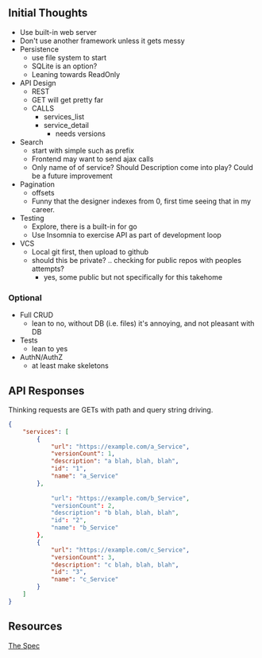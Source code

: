 ## Initial Thoughts

- Use built-in web server
- Don't use another framework unless it gets messy
- Persistence
  - use file system to start
  - SQLite is an option? 
  - Leaning towards ReadOnly
- API Design
  - REST
  - GET will get pretty far
  - CALLS
    - services_list
    - service_detail
      - needs versions
- Search
  - start with simple such as prefix
  - Frontend may want to send ajax calls
  - Only name of of service? Should Description come into play? Could be a future improvement
- Pagination
  - offsets
  - Funny that the designer indexes from 0, first time seeing that in my career.
- Testing
  - Explore, there is a built-in for go
  - Use Insomnia to exercise API as part of development loop
- VCS
  - Local git first, then upload to github
  - should this be private? .. checking for public repos with peoples attempts?
    - yes, some public but not specifically for this takehome
### Optional
- Full CRUD
  - lean to no, without DB (i.e. files) it's annoying, and not pleasant with DB
- Tests
  - lean to yes
- AuthN/AuthZ
  - at least make skeletons

## API Responses
Thinking requests are GETs with path and query string driving.

```json
{
    "services": [
        {
            "url": "https://example.com/a_Service",
            "versionCount": 1,
            "description": "a blah, blah, blah",
            "id": "1",
            "name": "a_Service"
        },
 
            "url": "https://example.com/b_Service", 
            "versionCount": 2, 
            "description": "b blah, blah, blah", 
            "id": "2", 
            "name": "b_Service"
        }, 
        {
            "url": "https://example.com/c_Service", 
            "versionCount": 3, 
            "description": "c blah, blah, blah", 
            "id": "3", 
            "name": "c_Service"
        }
    ]
}
```

## Resources

[The Spec](https://docs.google.com/document/d/1GcqaLwUv2MC7CmXs7ZCrTrfOwkSOiZHRLoWgLzTr9Vc/)